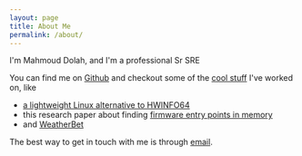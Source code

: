 ```yaml
---
layout: page
title: About Me
permalink: /about/
---
```


I'm Mahmoud Dolah, and I'm a professional Sr SRE

You can find me on [Github][my-github] and checkout some of the [cool stuff][my-projects] I've worked on, like
- [a lightweight Linux alternative to HWINFO64](https://github.com/MahmoudDolah/linux_hwinfo64)
- this research paper about finding [firmware entry points in memory][project-firmware]
- and [WeatherBet][weatherbet]

The best way to get in touch with me is through [email][my-email].


[my-github]: https://github.com/MahmoudDolah
[my-twitter]: https://twitter.com/themooouud
[my-projects]: https://github.com/MahmoudDolah?tab=repositories
[my-email]: mailto:m@dolah.dev
[project-firmware]: https://github.com/MahmoudDolah/Firmware-Entry-Points-In-Memory
[weatherbet]: https://github.com/Abeyy/WeatherBet
